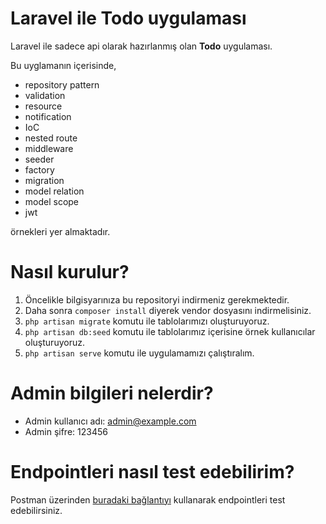 # Laravel ile Todo uygulaması
Laravel ile sadece api olarak hazırlanmış olan **Todo** uygulaması.

Bu uyglamanın içerisinde,
* repository pattern
* validation
* resource
* notification
* IoC
* nested route
* middleware
* seeder
* factory
* migration
* model relation
* model scope
* jwt

örnekleri yer almaktadır.


# Nasıl kurulur?
1) Öncelikle bilgisyarınıza bu repositoryi indirmeniz gerekmektedir.
2) Daha sonra `composer install` diyerek vendor dosyasını indirmelisiniz.
3) `php artisan migrate` komutu ile tablolarımızı oluşturuyoruz.
4) `php artisan db:seed` komutu ile tablolarımız içerisine örnek kullanıcılar oluşturuyoruz.
5) `php artisan serve` komutu ile uygulamamızı çalıştıralım.


# Admin bilgileri nelerdir?

* Admin kullanıcı adı: admin@example.com
* Admin şifre: 123456

# Endpointleri nasıl test edebilirim?

Postman üzerinden [buradaki bağlantıyı](https://www.postman.com/hasanablak/workspace/yukotech-todo/overview) kullanarak endpointleri test edebilirsiniz.



